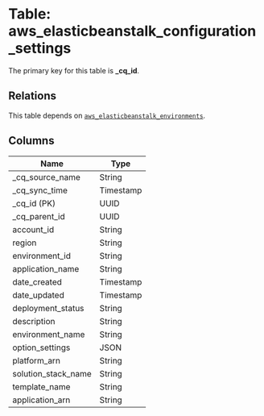 # Table: aws_elasticbeanstalk_configuration_settings



The primary key for this table is **_cq_id**.

## Relations
This table depends on [`aws_elasticbeanstalk_environments`](aws_elasticbeanstalk_environments.md).

## Columns
| Name          | Type          |
| ------------- | ------------- |
|_cq_source_name|String|
|_cq_sync_time|Timestamp|
|_cq_id (PK)|UUID|
|_cq_parent_id|UUID|
|account_id|String|
|region|String|
|environment_id|String|
|application_name|String|
|date_created|Timestamp|
|date_updated|Timestamp|
|deployment_status|String|
|description|String|
|environment_name|String|
|option_settings|JSON|
|platform_arn|String|
|solution_stack_name|String|
|template_name|String|
|application_arn|String|